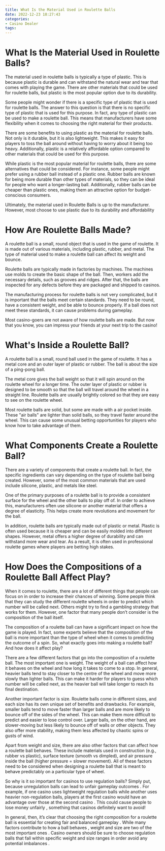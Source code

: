 ```yaml
---
title: What Is the Material Used in Roulette Balls
date: 2022-12-23 18:27:43
categories:
- Casino Dealer
tags:
---
```



#  What Is the Material Used in Roulette Balls?

The material used in roulette balls is typically a type of plastic. This is because plastic is durable and can withstand the natural wear and tear that comes with playing the game. There are other materials that could be used for roulette balls, but plastic is the most popular option due to its durability.

Some people might wonder if there is a specific type of plastic that is used for roulette balls. The answer to this question is that there is no specific type of plastic that is used for this purpose. In fact, any type of plastic can be used to make a roulette ball. This means that manufacturers have some flexibility when it comes to choosing the right material for their products.

There are some benefits to using plastic as the material for roulette balls. Not only is it durable, but it is also lightweight. This makes it easy for players to toss the ball around without having to worry about it being too heavy. Additionally, plastic is a relatively affordable option compared to other materials that could be used for this purpose.

While plastic is the most popular material for roulette balls, there are some alternatives that could be considered. For instance, some people might prefer using a rubber ball instead of a plastic one. Rubber balls are known for being more durable than other types of materials, so they can be ideal for people who want a longer-lasting ball. Additionally, rubber balls can be cheaper than plastic ones, making them an attractive option for budget-conscious consumers.

Ultimately, the material used in Roulette Balls is up to the manufacturer. However, most choose to use plastic due to its durability and affordability

#  How Are Roulette Balls Made?

A roulette ball is a small, round object that is used in the game of roulette. It is made out of various materials, including plastic, rubber, and metal. The type of material used to make a roulette ball can affect its weight and bounce.

Roulette balls are typically made in factories by machines. The machines use molds to create the basic shape of the ball. Then, workers add the necessary details, such as grooves and ridges. After that, the balls are inspected for any defects before they are packaged and shipped to casinos.

The manufacturing process for roulette balls is not very complicated, but it is important that the balls meet certain standards. They need to be round, have a consistent weight, and be able to bounce properly. If a ball does not meet these standards, it can cause problems during gameplay.

Most casino-goers are not aware of how roulette balls are made. But now that you know, you can impress your friends at your next trip to the casino!

#  What's Inside a Roulette Ball?

A roulette ball is a small, round ball used in the game of roulette. It has a metal core and an outer layer of plastic or rubber. The ball is about the size of a ping-pong ball.

The metal core gives the ball weight so that it will spin around on the roulette wheel for a longer time. The outer layer of plastic or rubber is designed to be smooth so that the ball will travel around the wheel in a straight line. Roulette balls are usually brightly colored so that they are easy to see on the roulette wheel.

Most roulette balls are solid, but some are made with a air pocket inside. These "air balls" are lighter than solid balls, so they travel faster around the wheel. This can cause some unusual betting opportunities for players who know how to take advantage of them.

#  What Components Create a Roulette Ball?

There are a variety of components that create a roulette ball. In fact, the specific ingredients can vary depending on the type of roulette ball being created. However, some of the most common materials that are used include silicone, plastic, and metals like steel.

One of the primary purposes of a roulette ball is to provide a consistent surface for the wheel and the other balls to play off of. In order to achieve this, manufacturers often use silicone or another material that offers a degree of elasticity. This helps create more revolutions and movement for the ball.

In addition, roulette balls are typically made out of plastic or metal. Plastic is often used because it is cheaper and can be easily molded into different shapes. However, metal offers a higher degree of durability and can withstand more wear and tear. As a result, it is often used in professional roulette games where players are betting high stakes.

#  How Does the Compositions of a Roulette Ball Affect Play?

When it comes to roulette, there are a lot of different things that people can focus on in order to increase their chances of winning. Some people think that they can study the different roulette wheels in order to predict which number will be called next. Others might try to find a gambling strategy that works for them. However, one factor that many people don’t consider is the composition of the ball itself.

The composition of a roulette ball can have a significant impact on how the game is played. In fact, some experts believe that the composition of the ball is more important than the type of wheel when it comes to predicting the outcome of a spin. So, what exactly goes into making a roulette ball? And how does it affect play?

There are a few different factors that go into the composition of a roulette ball. The most important one is weight. The weight of a ball can affect how it behaves on the wheel and how long it takes to come to a stop. In general, heavier balls tend to stay closer to the centre of the wheel and move more slowly than lighter balls. This can make it harder for players to guess which number will be called next, as the heavier ball will take longer to reach its final destination.

Another important factor is size. Roulette balls come in different sizes, and each size has its own unique set of benefits and drawbacks. For example, smaller balls tend to move faster than larger balls and are more likely to bounce off of the sides of the wheel. This can make them more difficult to predict and easier to lose control over. Larger balls, on the other hand, are slower-moving but less likely to bounce off of walls or other objects. They also offer more stability, making them less affected by chaotic spins or gusts of wind.

Apart from weight and size, there are also other factors that can affect how a roulette ball behaves. These include materials used in construction (e.g., rubber vs plastic), surface texture (smooth vs dimpled), and air pressure inside the ball (higher pressure = slower movement). All of these factors need to be considered when designing a roulette ball that is meant to behave predictably on a particular type of wheel.

So why is it so important for casinos to use regulation balls? Simply put, because unregulation balls can lead to unfair gameplay outcomes . For example, if one casino uses lightweight regulation balls while another uses heavier non-regulation balls, players at the first casino would have an advantage over those at the second casino . This could cause people to lose money unfairly , something that casinos definitely want to avoid!

In general, then, it’s clear that choosing the right composition for a roulette ball is essential for creating fair and balanced gameplay . While many factors contribute to how a ball behaves , weight and size are two of the most important ones . Casino owners should be sure to choose regulation balls that fall within specific weight and size ranges in order avoid any potential imbalances .